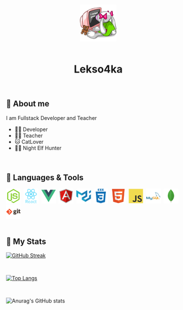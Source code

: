 <div id="header" align="center">
  <img src="./icon.png" width="100"/>
</div>
<div align="center">
    <img src="https://komarev.com/ghpvc/?username=lekso4ka&style=flat-square&color=blueviolet" alt=""/>
    <h1>Lekso4ka</h1>
</div>

<br>

## :purple_heart: About me

I am Fullstack Developer and Teacher

- :woman_technologist: Developer
- :woman_teacher: Teacher
- :cat: CatLover
- :elf_woman: Night Elf Hunter

<br>

## :purple_heart: Languages & Tools

<div>
  <img src="https://github.com/devicons/devicon/blob/master/icons/nodejs/nodejs-original.svg" title="Node.js" alt="Node.js" width="40" height="40"/>&nbsp;
  <img src="https://github.com/devicons/devicon/blob/master/icons/react/react-original-wordmark.svg" title="React" alt="React" width="40" height="40"/>&nbsp;
  <img src="https://github.com/devicons/devicon/blob/master/icons/vuejs/vuejs-original.svg" title="Vue" alt="Vue" width="40" height="40"/>&nbsp;
  <img src="https://github.com/devicons/devicon/blob/master/icons/angularjs/angularjs-original.svg" title="Angular" alt="Angular" width="40" height="40"/>&nbsp;
  <img src="https://github.com/devicons/devicon/blob/master/icons/materialui/materialui-original.svg" title="Material UI" alt="Material UI" width="40" height="40"/>&nbsp;
  <img src="https://github.com/devicons/devicon/blob/master/icons/css3/css3-plain-wordmark.svg"  title="CSS3" alt="CSS" width="40" height="40"/>&nbsp;
  <img src="https://github.com/devicons/devicon/blob/master/icons/html5/html5-original.svg" title="HTML5" alt="HTML" width="40" height="40"/>&nbsp;
  <img src="https://github.com/devicons/devicon/blob/master/icons/javascript/javascript-original.svg" title="JavaScript" alt="JavaScript" width="40" height="40"/>&nbsp;
  <img src="https://github.com/devicons/devicon/blob/master/icons/mysql/mysql-original-wordmark.svg" title="MySQL"  alt="MySQL" width="40" height="40"/>&nbsp;
  <img src="https://github.com/devicons/devicon/blob/master/icons/mongodb/mongodb-original.svg" title="MongoDB" alt="MongoDB" width="40" height="40"/>&nbsp;
  <img src="https://github.com/devicons/devicon/blob/master/icons/git/git-original-wordmark.svg" title="Git" **alt="Git" width="40" height="40"/>
</div>

<br>

## :purple_heart: My Stats

[![GitHub Streak](http://github-readme-streak-stats.herokuapp.com?user=lekso4ka&theme=tokyonight)](https://git.io/streak-stats)

<br>

[![Top Langs](https://github-readme-stats.vercel.app/api/top-langs/?username=lekso4ka&layout=compact&theme=tokyonight)](https://github.com/anuraghazra/github-readme-stats)

<br>

![Anurag's GitHub stats](https://github-readme-stats.vercel.app/api?username=lekso4ka&show_icons=true&theme=tokyonight)
